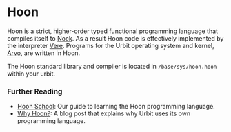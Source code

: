 # Hoon

Hoon is a strict, higher-order typed functional programming language that compiles itself to [Nock](nock). As a result Hoon code is effectively implemented by the interpreter [Vere](vere). Programs for the Urbit operating system and kernel, [Arvo](arvo), are written in Hoon.

The Hoon standard library and compiler is located in `/base/sys/hoon.hoon` within your urbit.

### Further Reading

- [Hoon School](../courses/hoon-school): Our guide to learning the Hoon programming language.
- [Why Hoon?](https://urbit.org/blog/why-hoon): A blog post that explains why Urbit uses its own programming language.
